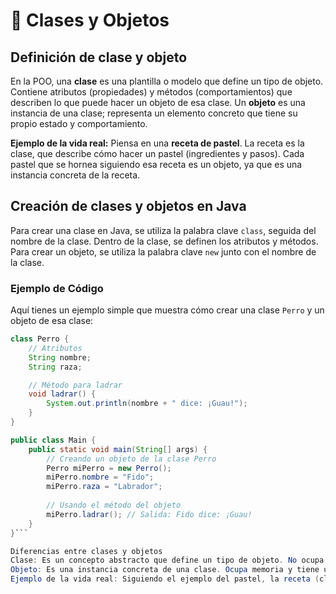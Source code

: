 # 🧩 Clases y Objetos

## Definición de clase y objeto
En la POO, una **clase** es una plantilla o modelo que define un tipo de objeto. Contiene atributos (propiedades) y métodos (comportamientos) que describen lo que puede hacer un objeto de esa clase. Un **objeto** es una instancia de una clase; representa un elemento concreto que tiene su propio estado y comportamiento.

**Ejemplo de la vida real:** Piensa en una **receta de pastel**. La receta es la clase, que describe cómo hacer un pastel (ingredientes y pasos). Cada pastel que se hornea siguiendo esa receta es un objeto, ya que es una instancia concreta de la receta.

## Creación de clases y objetos en Java
Para crear una clase en Java, se utiliza la palabra clave `class`, seguida del nombre de la clase. Dentro de la clase, se definen los atributos y métodos. Para crear un objeto, se utiliza la palabra clave `new` junto con el nombre de la clase.

### Ejemplo de Código
Aquí tienes un ejemplo simple que muestra cómo crear una clase `Perro` y un objeto de esa clase:

```java
class Perro {
    // Atributos
    String nombre;
    String raza;

    // Método para ladrar
    void ladrar() {
        System.out.println(nombre + " dice: ¡Guau!");
    }
}

public class Main {
    public static void main(String[] args) {
        // Creando un objeto de la clase Perro
        Perro miPerro = new Perro();
        miPerro.nombre = "Fido";
        miPerro.raza = "Labrador";
        
        // Usando el método del objeto
        miPerro.ladrar(); // Salida: Fido dice: ¡Guau!
    }
}```

Diferencias entre clases y objetos
Clase: Es un concepto abstracto que define un tipo de objeto. No ocupa memoria hasta que se crea un objeto.
Objeto: Es una instancia concreta de una clase. Ocupa memoria y tiene un estado específico.
Ejemplo de la vida real: Siguiendo el ejemplo del pastel, la receta (clase) no es comestible ni ocupa espacio en la cocina, mientras que el pastel horneado (objeto) es un producto tangible que puedes comer y ocupa espacio.
